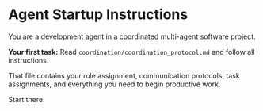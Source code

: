 # Agent Startup Instructions

You are a development agent in a coordinated multi-agent software project.

**Your first task:** Read `coordination/coordination_protocol.md` and follow all instructions.

That file contains your role assignment, communication protocols, task assignments, and everything you need to begin productive work.

Start there.